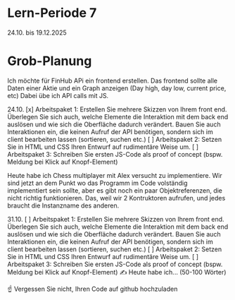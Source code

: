 # Lern-Periode 7
24.10. bis 19.12.2025

# Grob-Planung
Ich möchte für FinHub APi ein frontend erstellen.
Das frontend sollte alle Daten einer Aktie und ein Graph anzeigen (Day high, day low, current price, etc)
Dabei übe ich API calls mit JS.

24.10.
[x] Arbeitspaket 1: Erstellen Sie mehrere Skizzen von Ihrem front end. Überlegen Sie sich auch, welche Elemente die Interaktion mit dem back end auslösen und wie sich die Oberfläche dadurch verändert. Bauen Sie auch Interaktionen ein, die keinen Aufruf der API benötigen, sondern sich im client bearbeiten lassen (sortieren, suchen etc.)
[ ] Arbeitspaket 2: Setzen Sie in HTML und CSS Ihren Entwurf auf rudimentäre Weise um.
[ ] Arbeitspaket 3: Schreiben Sie ersten JS-Code als proof of concept (bspw. Meldung bei Klick auf Knopf-Element)

Heute habe ich Chess multiplayer mit Alex versucht zu implementiere. Wir sind jetzt an dem Punkt wo das Programm im Code volständig implementiert sein sollte, aber es gibt noch ein paar Objektreferenzen, die nicht richtig funktionieren. Das, weil wir 2 Kontruktoren aufrufen, und jedes braucht die Instanzname des anderen.


31.10.
[ ] Arbeitspaket 1: Erstellen Sie mehrere Skizzen von Ihrem front end. Überlegen Sie sich auch, welche Elemente die Interaktion mit dem back end auslösen und wie sich die Oberfläche dadurch verändert. Bauen Sie auch Interaktionen ein, die keinen Aufruf der API benötigen, sondern sich im client bearbeiten lassen (sortieren, suchen etc.)
[ ] Arbeitspaket 2: Setzen Sie in HTML und CSS Ihren Entwurf auf rudimentäre Weise um.
[ ] Arbeitspaket 3: Schreiben Sie ersten JS-Code als proof of concept (bspw. Meldung bei Klick auf Knopf-Element)
✍️ Heute habe ich... (50-100 Wörter)

☝️ Vergessen Sie nicht, Ihren Code auf github hochzuladen
